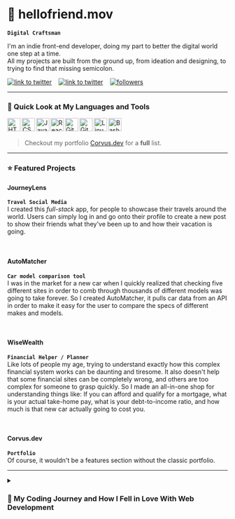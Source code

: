# 🤖 hellofriend.mov

**`Digital Craftsman`**

I'm an indie front-end developer, doing my part to better the digital world one step at a time.<br>
All my projects are built from the ground up, from ideation and designing, to trying to find that missing semicolon.

   <p align="left">
	   <a href="https://www.linkedin.com/in/giovanni-squillace-42813a22b/">
		   <img  alt="link to twitter" title="Follow me on Twitter" src="https://custom-icon-badges.demolab.com/badge/-LinkedIn-1c82ef?style=for-the-badge&logo=icons8-linkedin737373"/></a>
	   &nbsp;&nbsp;
	   <a href="https://twitter.com/Corvus_JSDev">
		   <img alt="link to twitter" title="Follow me on Twitter" src="https://custom-icon-badges.demolab.com/badge/-Twitter-5ab0f7?style=for-the-badge&logo=icons8-twitterx2"/></a>
	   &nbsp;&nbsp;
	   <a href="https://github.com/Corvus-JSDev?tab=followers">
		   <img alt="followers" title="Follow me on GitHub" src="https://custom-icon-badges.demolab.com/badge/-Follow_Me-3b4042?style=for-the-badge&logo=github"/></a> 
   </p>

---

### 🔨 Quick Look at My Languages and Tools

<img align="left" alt="HTML" width="30px" title="Advanced HTML and CSS" src="https://cdn.jsdelivr.net/gh/devicons/devicon/icons/html5/html5-plain.svg" />
 
<img align="left" alt="CSS" width="30px" title="Advanced HTML and CSS" src="https://cdn.jsdelivr.net/gh/devicons/devicon/icons/css3/css3-plain.svg" />

<img align="left" alt="JavaScript" width="30px" title="JavaScript" src="https://cdn.jsdelivr.net/gh/devicons/devicon/icons/javascript/javascript-plain.svg" />

<img align="left" alt="React" width="30px" title="React.js" src="https://cdn.jsdelivr.net/gh/devicons/devicon/icons/react/react-original.svg" />

<img align="left" alt="Git" width="30px" title="Git" src="https://cdn.jsdelivr.net/gh/devicons/devicon/icons/git/git-original.svg" />

<img align="left" alt="GitHub" width="30px" title="GitHub" src="https://cdn.jsdelivr.net/gh/devicons/devicon/icons/github/github-original.svg" />

<img align="left" alt="Linux" width="30px" title="Linux and it's CLI" src="https://cdn.jsdelivr.net/gh/devicons/devicon/icons/linux/linux-original.svg" />

<img align="left" alt="Bash" width="30px" title="Basic Bash Scripting" src="https://cdn.jsdelivr.net/gh/devicons/devicon/icons/bash/bash-original.svg" />

<br> <br>

> Checkout my portfolio [Corvus.dev](https://www.corvus.dev#skills) for a **full** list.



---

### ⭐ Featured Projects

#### **JourneyLens**

**`Travel Social Media`** <br>
I created this *full-stack* app, for people to showcase their travels around the world. Users can simply log in and go onto their profile to create a new post to show their friends what they've been up to and how their vacation is going.

<br>


#### **AutoMatcher**

**`Car model comparison tool`** <br>
I was in the market for a new car when I quickly realized that checking five different sites in order to comb through thousands of different models was going to take forever. So I created AutoMatcher, it pulls car data from an API in order to make it easy for the user to compare the specs of different makes and models.

<br>

#### **WiseWealth**

**`Financial Helper / Planner`** <br>
Like lots of people my age, trying to understand exactly how this complex financial system works can be daunting and tiresome. It also doesn't help that some financial sites can be completely wrong, and others are too complex for someone to grasp quickly. So I made an all-in-one shop for understanding things like: If you can afford and qualify for a mortgage, what is your actual take-home pay, what is your debt-to-income ratio, and how much is that new car actually going to cost you.

<br>

#### **Corvus.dev**

**`Portfolio`** <br>
Of course, it wouldn't be a features section without the classic portfolio.

---

<details>
<summary> <h3>🧭 My Coding Journey and How I Fell in Love With Web Development</h3> </summary>
I started getting into programming when I was 12 years old, when my cousin gave me his old Raspberry Pi. At the time, I had no idea what it was or what I could do with it, but I knew I loved it. So, like any kid, I searched YouTube for hours to try and find a use for it, but all I could find was super complex servers and crypto miners. Little did I realize, this would be the kindle that created an inferno. Eventually I found a tutorial that connected some LEDs and used code to make pretty flashing colors. The language was Python, my first ever coding experience. It went horrible, as you could imagination. Giving a 12-year-old a language he's never touched and jumping into a whole new ecosystem that - as of 3 days ago - he didn't even know existed, maybe wasn't the best decision; But this beautiful disaster was the start of a long-running obsession.
<br> <br>
I've been fortunate enough to play around with lots of different things, from photography, video editing, 3d art, sports, and game development, to even planning on opening my own restaurant, but none of them were ever truly satisfying. Ever since I got those LEDs to flash on and off, programming has always been in the back of my mind, and I knew that coding was what I wanted to do. There was just one bug. I couldn't go from a backyard script kiddie, to a robotics software engineer. That's when I discovered web development. This path could give me the professional experience and skills that I couldn't get from any online bootcamp, and I'd be doing what I loved - creating tangible things people could interact with.
</details>












